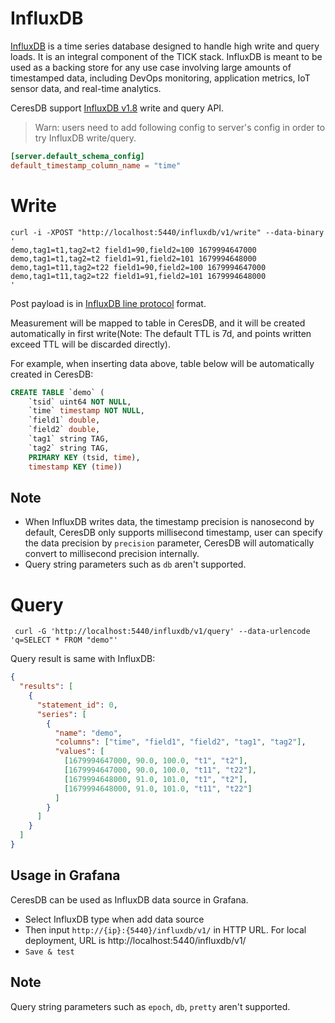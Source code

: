 # InfluxDB

[InfluxDB](https://www.influxdata.com/products/influxdb-overview/) is a time series database designed to handle high write and query loads. It is an integral component of the TICK stack. InfluxDB is meant to be used as a backing store for any use case involving large amounts of timestamped data, including DevOps monitoring, application metrics, IoT sensor data, and real-time analytics.

CeresDB support [InfluxDB v1.8](https://docs.influxdata.com/influxdb/v1.8/tools/api/#influxdb-1x-http-endpoints) write and query API.

> Warn: users need to add following config to server's config in order to try InfluxDB write/query.

```toml
[server.default_schema_config]
default_timestamp_column_name = "time"
```

# Write

```shell
curl -i -XPOST "http://localhost:5440/influxdb/v1/write" --data-binary '
demo,tag1=t1,tag2=t2 field1=90,field2=100 1679994647000
demo,tag1=t1,tag2=t2 field1=91,field2=101 1679994648000
demo,tag1=t11,tag2=t22 field1=90,field2=100 1679994647000
demo,tag1=t11,tag2=t22 field1=91,field2=101 1679994648000
'
```

Post payload is in [InfluxDB line protocol](https://docs.influxdata.com/influxdb/v1.8/write_protocols/line_protocol_reference/) format.

Measurement will be mapped to table in CeresDB, and it will be created automatically in first write(Note: The default TTL is 7d, and points written exceed TTL will be discarded directly).

For example, when inserting data above, table below will be automatically created in CeresDB:

```sql
CREATE TABLE `demo` (
    `tsid` uint64 NOT NULL,
    `time` timestamp NOT NULL,
    `field1` double,
    `field2` double,
    `tag1` string TAG,
    `tag2` string TAG,
    PRIMARY KEY (tsid, time),
    timestamp KEY (time))
```

## Note

- When InfluxDB writes data, the timestamp precision is nanosecond by default, CeresDB only supports millisecond timestamp, user can specify the data precision by `precision` parameter, CeresDB will automatically convert to millisecond precision internally.
- Query string parameters such as `db` aren't supported.

# Query

```shell
 curl -G 'http://localhost:5440/influxdb/v1/query' --data-urlencode 'q=SELECT * FROM "demo"'
```

Query result is same with InfluxDB:

```json
{
  "results": [
    {
      "statement_id": 0,
      "series": [
        {
          "name": "demo",
          "columns": ["time", "field1", "field2", "tag1", "tag2"],
          "values": [
            [1679994647000, 90.0, 100.0, "t1", "t2"],
            [1679994647000, 90.0, 100.0, "t11", "t22"],
            [1679994648000, 91.0, 101.0, "t1", "t2"],
            [1679994648000, 91.0, 101.0, "t11", "t22"]
          ]
        }
      ]
    }
  ]
}
```

## Usage in Grafana

CeresDB can be used as InfluxDB data source in Grafana.

- Select InfluxDB type when add data source
- Then input `http://{ip}:{5440}/influxdb/v1/` in HTTP URL. For local deployment, URL is http://localhost:5440/influxdb/v1/
- `Save & test`

## Note

Query string parameters such as `epoch`, `db`, `pretty` aren't supported.
